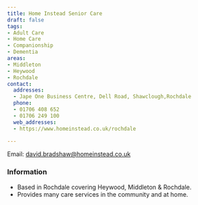 ```yaml
---
title: Home Instead Senior Care
draft: false
tags:
- Adult Care
- Home Care
- Companionship
- Dementia
areas:
- Middleton
- Heywood
- Rochdale
contact:
  addresses:
  - Jape One Business Centre, Dell Road, Shawclough,Rochdale
  phone:
  - 01706 408 652
  - 01706 249 100
  web_addresses:
  - https://www.homeinstead.co.uk/rochdale

---
```


Email: david.bradshaw@homeinstead.co.uk  

### Information
- Based in Rochdale covering Heywood, Middleton & Rochdale.
- Provides many care services in the community and at home.
